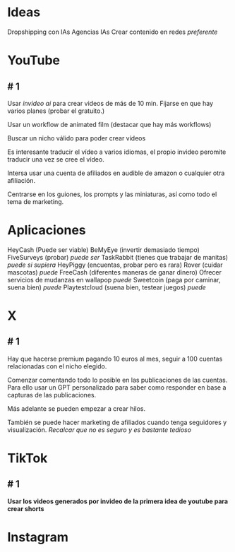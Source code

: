 # Ideas
Dropshipping con IAs
Agencias IAs
Crear contenido en redes *preferente*
# YouTube
## \# 1
Usar *invideo ai* para crear videos de más de 10 min. Fijarse en que hay varios planes (probar el gratuito.)

Usar un workflow de animated film (destacar que hay más workflows) 

Buscar un nicho válido para poder crear vídeos

Es interesante traducir el vídeo a varios idiomas, el propio invideo peromite traducir una vez se cree el vídeo.

Intersa usar una cuenta de afiliados en audible de amazon o cualquier otra afiliación.

Centrarse en los guiones, los prompts y las miniaturas, así como todo el tema de marketing.

# Aplicaciones
HeyCash (Puede ser viable)
BeMyEye (invertir demasiado tiempo)
FiveSurveys (probar) *puede ser*
TaskRabbit (tienes que trabajar de manitas) *puede si supiera*
HeyPiggy (encuentas, probar pero es rara)
Rover (cuidar mascotas) *puede*
FreeCash (diferentes maneras de ganar dinero)
Ofrecer servicios de mudanzas en wallapop *puede*
Sweetcoin (paga por caminar, suena bien) *puede*
Playtestcloud (suena bien, testear juegos) *puede*

# X
## \# 1
Hay que hacerse premium pagando 10 euros al mes, seguir a 100 cuentas relacionadas con el nicho elegido.

Comenzar comentando todo lo posible en las publicaciones de las cuentas. Para ello usar un GPT personalizado para saber como responder en base a capturas de las publicaciones.

Más adelante se pueden empezar a crear hilos.

También se puede hacer marketing de afiliados cuando tenga seguidores y visualización.
*Recalcar que no es seguro y es bastante tedioso*

# TikTok
## \# 1
**Usar los videos generados por invideo de la primera idea de youtube para crear shorts**

# Instagram
